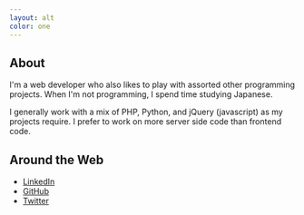 ```yaml
---
layout: alt
color: one
---
```

## About
I'm a web developer who also likes to play with assorted other programming projects.  When I'm not programming, I spend time studying Japanese.

I generally work with a mix of PHP, Python, and jQuery (javascript) as my projects require.  I prefer to work on more server side code than frontend code.

## Around the Web

* [LinkedIn](http://www.linkedin.com/in/PaulTraylor)
* [GitHub](http://github.com/kfdm/)
* [Twitter](http://twitter.com/kfdm/)